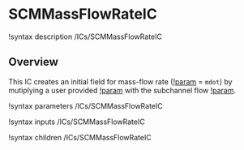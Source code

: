 # SCMMassFlowRateIC

!syntax description /ICs/SCMMassFlowRateIC

## Overview

<!-- -->

This IC creates an initial field for mass-flow rate ([!param](/ICs/SCMMassFlowRateIC/variable) = `mdot`) by mutiplying a user provided [!param](/ICs/SCMMassFlowRateIC/mass_flux) with the subchannel flow [!param](/ICs/SCMMassFlowRateIC/area).

!syntax parameters /ICs/SCMMassFlowRateIC

!syntax inputs /ICs/SCMMassFlowRateIC

!syntax children /ICs/SCMMassFlowRateIC
